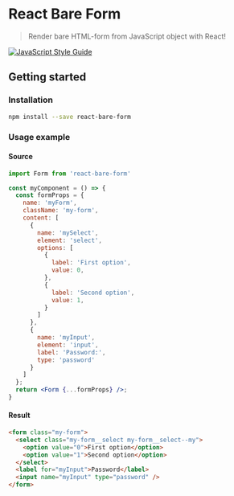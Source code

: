 # React Bare Form
> Render bare HTML-form from JavaScript object with React!

[![JavaScript Style Guide](https://cdn.rawgit.com/standard/standard/master/badge.svg)](https://github.com/standard/standard)
## Getting started
### Installation
```bash
npm install --save react-bare-form
```
### Usage example
#### Source
```jsx
import Form from 'react-bare-form'

const myComponent = () => {
  const formProps = {
    name: 'myForm',
    className: 'my-form',
    content: [
      {
        name: 'mySelect',
        element: 'select',
        options: [
          {
            label: 'First option',
            value: 0,
          },
          {
            label: 'Second option',
            value: 1,
          }
        ]
      },
      {
        name: 'myInput',
        element: 'input',
        label: 'Password:',
        type: 'password'
      }
    ]
  };
  return <Form {...formProps} />;
}
```
#### Result
```html
<form class="my-form">
  <select class="my-form__select my-form__select--my">
    <option value="0">First option</option>
    <option value="1">Second option</option>
  </select>
  <label for="myInput">Password</label>
  <input name="myInput" type="password" />
</form>
```
